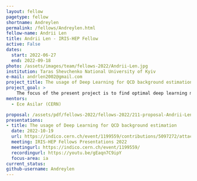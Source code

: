 ```yaml
---
layout: fellow
pagetype: fellow
shortname: Andreylen
permalink: /fellows/Andreylen.html
fellow-name: Andrii Len
title: Andrii Len - IRIS-HEP Fellow
active: False
dates:
  start: 2022-06-27
  end: 2022-09-18
photo: /assets/images/team/fellows-2022/Andrii-Len.jpg
institution: Taras Shevchenko National University of Kyiv
e-mail: andrlen2002@gmail.com
project_title: The usage of Deep Learning for QCD background estimation
project_goal: >
    The focus of the present project is to find optimal deep learning models to be used for the separation of signal and background events.
mentors:
  - Ece Asilar (CERN)

proposal: /assets/pdf/fellows-2022/fellows-2022/211-proposal-Andrii-Len.pdf
presentations:
- title: The usage of Deep Learning for QCD background estimation
  date: 2022-10-19
  url: https://indico.cern.ch/event/1199559/contributions/5097272/attachments/2531407/4355497/IRIS-Hep%20Andrii_Len_Final_Presentation.pdf
  meeting: IRIS-HEP Fellows Presentations 2022
  meetingurl: https://indico.cern.ch/event/1199559/
  recordingurl: https://youtu.be/gEaqn7C9ipY
  focus-area: ia
current_status:
github-username: Andreylen
---
```

